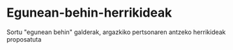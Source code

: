 # Egunean-behin-herrikideak
Sortu "egunean behin" galderak, argazkiko pertsonaren antzeko herrikideak proposatuta
